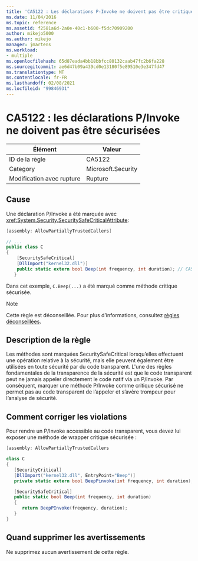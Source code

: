 ```yaml
---
title: 'CA5122 : Les déclarations P-Invoke ne doivent pas être critiques sécurisées'
ms.date: 11/04/2016
ms.topic: reference
ms.assetid: f2581a6d-2a0e-40c1-b600-f5dc70909200
author: mikejo5000
ms.author: mikejo
manager: jmartens
ms.workload:
- multiple
ms.openlocfilehash: 65d87eada4bb18bbfcc80132caab47fc2b6fa228
ms.sourcegitcommit: ae6d47b09a439cd0e13180f5e89510e3e347fd47
ms.translationtype: MT
ms.contentlocale: fr-FR
ms.lasthandoff: 02/08/2021
ms.locfileid: "99846931"
---
```

# <a name="ca5122-pinvoke-declarations-should-not-be-safe-critical"></a>CA5122 : les déclarations P/Invoke ne doivent pas être sécurisées

|Élément|Valeur|
|-|-|
|ID de la règle|CA5122|
|Category|Microsoft.Security|
|Modification avec rupture|Rupture|

## <a name="cause"></a>Cause
Une déclaration P/Invoke a été marquée avec <xref:System.Security.SecuritySafeCriticalAttribute>:

```csharp
[assembly: AllowPartiallyTrustedCallers]

// ...
public class C
{
    [SecuritySafeCritical]
    [DllImport("kernel32.dll")]
    public static extern bool Beep(int frequency, int duration); // CA5122 - safe critical p/invoke
   }
```

Dans cet exemple, `C.Beep(...)` a été marqué comme méthode critique sécurisée.

> [!NOTE]
> Cette règle est déconseillée. Pour plus d’informations, consultez [règles déconseillées](fxcop-unported-deprecated-rules.md).

## <a name="rule-description"></a>Description de la règle
Les méthodes sont marquées SecuritySafeCritical lorsqu’elles effectuent une opération relative à la sécurité, mais elle peuvent également être utilisées en toute sécurité par du code transparent. L'une des règles fondamentales de la transparence de la sécurité est que le code transparent peut ne jamais appeler directement le code natif via un P/Invoke. Par conséquent, marquer une méthode P/Invoke comme critique sécurisé ne permet pas au code transparent de l’appeler et s’avère trompeur pour l’analyse de sécurité.

## <a name="how-to-fix-violations"></a>Comment corriger les violations
Pour rendre un P/Invoke accessible au code transparent, vous devez lui exposer une méthode de wrapper critique sécurisée :

```csharp
[assembly: AllowPartiallyTrustedCallers

class C
{
   [SecurityCritical]
   [DllImport("kernel32.dll", EntryPoint="Beep")]
   private static extern bool BeepPinvoke(int frequency, int duration); // Security Critical P/Invoke

   [SecuritySafeCritical]
   public static bool Beep(int frequency, int duration)
   {
      return BeepPInvoke(frequency, duration);
   }
}
```

## <a name="when-to-suppress-warnings"></a>Quand supprimer les avertissements
Ne supprimez aucun avertissement de cette règle.

